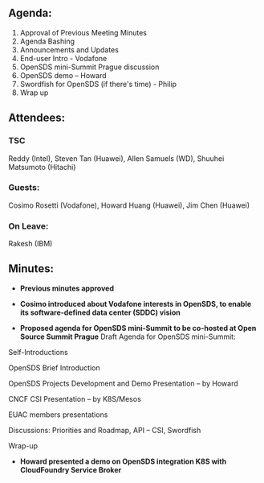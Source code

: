 ## Agenda:
1. Approval of Previous Meeting Minutes
2. Agenda Bashing
3. Announcements and Updates
4. End-user Intro - Vodafone
5. OpenSDS mini-Summit Prague discussion 
6. OpenSDS demo – Howard
7. Swordfish for OpenSDS (if there's time) - Philip 
8. Wrap up



## Attendees: 
### TSC
Reddy (Intel), Steven Tan (Huawei), Allen Samuels (WD), Shuuhei Matsumoto (Hitachi)

### Guests: 
Cosimo Rosetti (Vodafone), Howard Huang (Huawei), Jim Chen (Huawei)

### On Leave: 
Rakesh (IBM)


## Minutes:
-	**Previous minutes approved**

-	**Cosimo introduced about Vodafone interests in OpenSDS, to enable its software-defined data center (SDDC) vision**

-	**Proposed agenda for OpenSDS mini-Summit to be co-hosted at Open Source Summit Prague**
   Draft Agenda for OpenSDS mini-Summit:
   
   Self-Introductions
   
   OpenSDS Brief Introduction
   
   OpenSDS Projects Development and Demo Presentation – by Howard
   
   CNCF CSI Presentation – by K8S/Mesos 
   
   EUAC members presentations
   
   Discussions: Priorities and Roadmap, API – CSI, Swordfish
  
   Wrap-up


-	**Howard presented a demo on OpenSDS integration K8S with CloudFoundry Service Broker**





